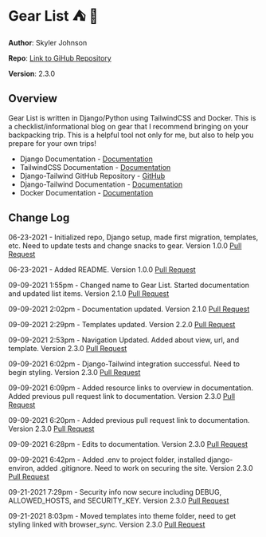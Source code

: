 # Gear List ⛺️ 🗻

**Author**: Skyler Johnson

**Repo**: [Link to GiHub Repository](https://github.com/SkylerJohnson102020/gear-list)

**Version**: 2.3.0

## Overview

Gear List is written in Django/Python using TailwindCSS and Docker. This is a checklist/informational blog on gear that I recommend bringing on your backpacking trip. This is a helpful tool not only for me, but also to help you prepare for your own trips!

- Django Documentation - [Documentation](https://docs.djangoproject.com/en/3.2/)
- TailwindCSS Documentation - [Documentation](https://tailwindcss.com/docs)
- Django-Tailwind GitHub Repository - [GitHub](https://github.com/timonweb/django-tailwind)
- Django-Tailwind Documentation - [Documentation](https://django-tailwind.readthedocs.io/en/latest/index.html)
- Docker Documentation - [Documentation](https://docs.docker.com/)

## Change Log

06-23-2021 - Initialized repo, Django setup, made first migration, templates, etc. Need to update tests and change snacks to gear. Version 1.0.0 [Pull Request](https://github.com/SkylerJohnson102020/gear-list/commit/c1c7696d4bf8fbeabdc9341a87571e0e123674ee)

06-23-2021 - Added README. Version 1.0.0 [Pull Request](https://github.com/SkylerJohnson102020/gear-list/commit/2724d3f7cd82cca465e01ff24a1cb79f39c97f5b)

09-09-2021 1:55pm - Changed name to Gear List. Started documentation and updated list items. Version 2.1.0 [Pull Request](https://github.com/SkylerJohnson102020/gear-list/commit/b076e3ea5294e0a520b71c19360125ae6ffcb8f1)

09-09-2021 2:02pm - Documentation updated. Version 2.1.0 [Pull Request](https://github.com/SkylerJohnson102020/gear-list/commit/a6c8b4e34a58dbd2b3adebfeba2d5b1a4cbce31e)

09-09-2021 2:29pm - Templates updated. Version 2.2.0 [Pull Request](https://github.com/SkylerJohnson102020/gear-list/commit/bc6726a5a29bfbf53483a02915f6baacf7232963)

09-09-2021 2:53pm - Navigation Updated. Added about view, url, and template. Version 2.3.0 [Pull Request](https://github.com/SkylerJohnson102020/gear-list/commit/bc6e92a8355d205688212d96061eaaf4cf7af80b)

09-09-2021 6:02pm - Django-Tailwind integration successful. Need to begin styling. Version 2.3.0 [Pull Request](https://github.com/SkylerJohnson102020/gear-list/commit/e85b6977d9c417a55feec493673af6ba9f85119f)

09-09-2021 6:09pm - Added resource links to overview in documentation. Added previous pull request link to documentation. Version 2.3.0 [Pull Request](https://github.com/SkylerJohnson102020/gear-list/commit/e85b6977d9c417a55feec493673af6ba9f85119f)

09-09-2021 6:20pm - Added previous pull request link to documentation. Version 2.3.0 [Pull Request](https://github.com/SkylerJohnson102020/gear-list/commit/afe06479b408a719ef208906b89e7afb6b6998e2)

09-09-2021 6:28pm - Edits to documentation. Version 2.3.0 [Pull Request](https://github.com/SkylerJohnson102020/gear-list/commit/3cfedda716f26a2b0b9e1dcbf3d5047cdfb8c07c)

09-09-2021 6:42pm - Added .env to project folder, installed django-environ, added .gitignore. Need to work on securing the site. Version 2.3.0 [Pull Request](https://github.com/SkylerJohnson102020/gear-list/commit/98eb7d28e6a3779f37deb1ae46f7fc52c3180b8a)

09-21-2021 7:29pm - Security info now secure including DEBUG, ALLOWED_HOSTS, and SECURITY_KEY. Version 2.3.0 [Pull Request](https://github.com/SkylerJohnson102020/gear-list/commit/d9560f46dbf635aa9af2d457ee76644e96a3ac08)

09-21-2021 8:03pm - Moved templates into theme folder, need to get styling linked with browser_sync. Version 2.3.0 [Pull Request]()
